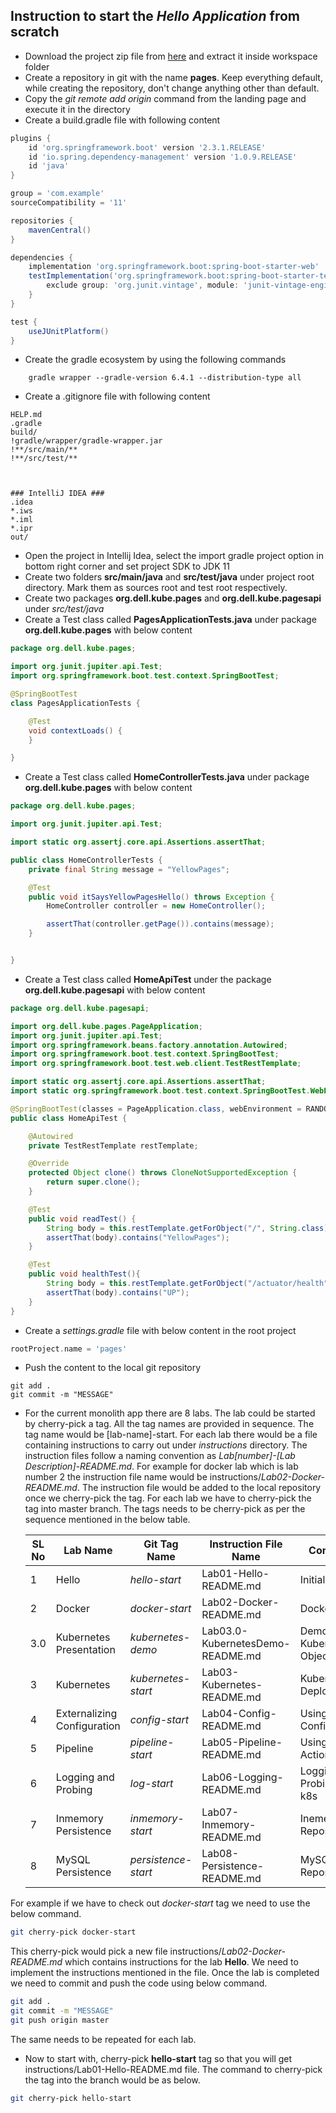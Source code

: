 ## Instruction to start the *Hello Application* from scratch
- Download the project zip file from [here](https://dell-edu-lab-store.s3.ap-south-1.amazonaws.com/repository/pages.zip) and extract it inside workspace folder
- Create a repository in git with the name **pages**. Keep everything default, while creating the repository, don't change anything other than default.
- Copy the *git remote add origin <repo address>* command from the landing page and execute it in the directory 
- Create a build.gradle file with following content

```groovy
plugins {
	id 'org.springframework.boot' version '2.3.1.RELEASE'
	id 'io.spring.dependency-management' version '1.0.9.RELEASE'
	id 'java'
}

group = 'com.example'
sourceCompatibility = '11'

repositories {
	mavenCentral()
}

dependencies {
	implementation 'org.springframework.boot:spring-boot-starter-web'
	testImplementation('org.springframework.boot:spring-boot-starter-test') {
		exclude group: 'org.junit.vintage', module: 'junit-vintage-engine'
	}
}

test {
	useJUnitPlatform()
}
```
- Create the gradle ecosystem by using the following commands
```shell script
    gradle wrapper --gradle-version 6.4.1 --distribution-type all
``` 
- Create a .gitignore file with following content
```text
HELP.md
.gradle
build/
!gradle/wrapper/gradle-wrapper.jar
!**/src/main/**
!**/src/test/**



### IntelliJ IDEA ###
.idea
*.iws
*.iml
*.ipr
out/

```
- Open the project in Intellij Idea, select the import gradle project option in bottom right corner and  set project SDK to JDK 11
- Create two folders **src/main/java** and **src/test/java** under project root directory. Mark them as sources root and test root respectively.
- Create two packages **org.dell.kube.pages** and **org.dell.kube.pagesapi** under *src/test/java*
- Create a Test class called **PagesApplicationTests.java** under package **org.dell.kube.pages** with below content
```java
package org.dell.kube.pages;

import org.junit.jupiter.api.Test;
import org.springframework.boot.test.context.SpringBootTest;

@SpringBootTest
class PagesApplicationTests {

	@Test
	void contextLoads() {
	}

}
```
- Create a Test class called **HomeControllerTests.java** under package **org.dell.kube.pages** with below content
```java
package org.dell.kube.pages;

import org.junit.jupiter.api.Test;

import static org.assertj.core.api.Assertions.assertThat;

public class HomeControllerTests {
    private final String message = "YellowPages";

    @Test
    public void itSaysYellowPagesHello() throws Exception {
        HomeController controller = new HomeController();

        assertThat(controller.getPage()).contains(message);
    }


}
```
- Create a Test class called **HomeApiTest** under the package **org.dell.kube.pagesapi** with below content
```java
package org.dell.kube.pagesapi;

import org.dell.kube.pages.PageApplication;
import org.junit.jupiter.api.Test;
import org.springframework.beans.factory.annotation.Autowired;
import org.springframework.boot.test.context.SpringBootTest;
import org.springframework.boot.test.web.client.TestRestTemplate;

import static org.assertj.core.api.Assertions.assertThat;
import static org.springframework.boot.test.context.SpringBootTest.WebEnvironment.RANDOM_PORT;

@SpringBootTest(classes = PageApplication.class, webEnvironment = RANDOM_PORT)
public class HomeApiTest {

    @Autowired
    private TestRestTemplate restTemplate;

    @Override
    protected Object clone() throws CloneNotSupportedException {
        return super.clone();
    }

    @Test
    public void readTest() {
        String body = this.restTemplate.getForObject("/", String.class);
        assertThat(body).contains("YellowPages");
    }

    @Test
    public void healthTest(){
        String body = this.restTemplate.getForObject("/actuator/health", String.class);
        assertThat(body).contains("UP");
    }
}
```
- Create a *settings.gradle* file with below content in the root project
```groovy
rootProject.name = 'pages'
```
- Push the content to the local git repository
```shell
git add .
git commit -m "MESSAGE"
```
- For the current monolith app there are 8 labs. The lab could be started by cherry-pick a tag. All the tag names are provided in sequence. The tag name would be [lab-name]-start. For each lab there would be a file containing instructions to carry out  under *instructions* directory. The instruction files follow a naming convention as *Lab[number]-[Lab Description]-README.md*. For example for docker lab which is lab number 2 the instruction file name would be instructions/*Lab02-Docker-README.md*. The instruction file would be added to the local repository once we cherry-pick the tag.
For each lab we have to cherry-pick the tag into master branch.  The tags needs to be cherry-pick as per the sequence mentioned in the below table.

    | SL No  | Lab Name                      |Git Tag Name        | Instruction File Name           | Comment                     |
    |--------|-------------------------------|--------------------|---------------------------------|----------------------------|
    | 1      | Hello                         |*hello-start*       |Lab01-Hello-README.md            |Initial App                 |
    | 2      | Docker                        |*docker-start*      |Lab02-Docker-README.md           |Docker                      |
	| 3.0    | Kubernetes Presentation       |*kubernetes-demo*   |Lab03.0-KubernetesDemo-README.md |Demo of Kubernetes Objects  |
	| 3      | Kubernetes                    |*kubernetes-start*  |Lab03-Kubernetes-README.md       |Kubernetes Deployments      |
	| 4      | Externalizing Configuration   |*config-start*      |Lab04-Config-README.md           |Using Configuration         |
	| 5      | Pipeline                      |*pipeline-start*    |Lab05-Pipeline-README.md         |Using Github Actions        |
	| 6      | Logging and Probing           |*log-start*         |Lab06-Logging-README.md          |Logging and Probing in k8s  |
	| 7      | Inmemory Persistence          |*inmemory-start*    |Lab07-Inmemory-README.md         |Inememory Repository        |
	| 8      | MySQL Persistence             |*persistence-start* |Lab08-Persistence-README.md      |MySQL Repository            |
  
For example if we have to check out *docker-start* tag we need to use the below command.
```sh
git cherry-pick docker-start
```
This cherry-pick would pick  a new file instructions/*Lab02-Docker-README.md* which contains instructions for the lab **Hello**. We need to implement the instructions mentioned in the file. Once the lab is completed we need to commit and push the code using below command.
```sh
git add .
git commit -m "MESSAGE"
git push origin master 
```
The same needs to be repeated for each lab. 

- Now to start with, cherry-pick **hello-start** tag so that you will get instructions/Lab01-Hello-README.md file. The command to cherry-pick the tag into the branch would be as below.
```sh
git cherry-pick hello-start 
```



